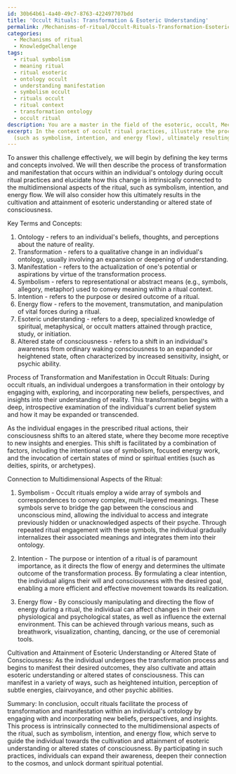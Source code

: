 ```yaml
---
id: 30b64b61-4a40-49c7-8763-422497707bdd
title: 'Occult Rituals: Transformation & Esoteric Understanding'
permalink: /Mechanisms-of-ritual/Occult-Rituals-Transformation-Esoteric-Understanding/
categories:
  - Mechanisms of ritual
  - KnowledgeChallenge
tags:
  - ritual symbolism
  - meaning ritual
  - ritual esoteric
  - ontology occult
  - understanding manifestation
  - symbolism occult
  - rituals occult
  - ritual context
  - transformation ontology
  - occult ritual
description: You are a master in the field of the esoteric, occult, Mechanisms of ritual and Education. You are a writer of tests, challenges, books and deep knowledge on Mechanisms of ritual for initiates and students to gain deep insights and understanding from. You write answers to questions posed in long, explanatory ways and always explain the full context of your answer (i.e., related concepts, formulas, examples, or history), as well as the step-by-step thinking process you take to answer the challenges. Be rigorous and thorough, and summarize the key themes, ideas, and conclusions at the end.
excerpt: In the context of occult ritual practices, illustrate the process of transformation and manifestation that occurs within an individual's ontology, and elucidate how this change is intrinsically connected to the multidimensional aspects of the ritual
  (such as symbolism, intention, and energy flow), ultimately resulting in the cultivation and attainment of an esoteric understanding or altered state of consciousness.
---
```

To answer this challenge effectively, we will begin by defining the key terms and concepts involved. We will then describe the process of transformation and manifestation that occurs within an individual's ontology during occult ritual practices and elucidate how this change is intrinsically connected to the multidimensional aspects of the ritual, such as symbolism, intention, and energy flow. We will also consider how this ultimately results in the cultivation and attainment of esoteric understanding or altered state of consciousness.

Key Terms and Concepts:
1. Ontology - refers to an individual's beliefs, thoughts, and perceptions about the nature of reality.
2. Transformation - refers to a qualitative change in an individual's ontology, usually involving an expansion or deepening of understanding.
3. Manifestation - refers to the actualization of one's potential or aspirations by virtue of the transformation process.
4. Symbolism - refers to representational or abstract means (e.g., symbols, allegory, metaphor) used to convey meaning within a ritual context.
5. Intention - refers to the purpose or desired outcome of a ritual.
6. Energy flow - refers to the movement, transmutation, and manipulation of vital forces during a ritual.
7. Esoteric understanding - refers to a deep, specialized knowledge of spiritual, metaphysical, or occult matters attained through practice, study, or initiation.
8. Altered state of consciousness - refers to a shift in an individual's awareness from ordinary waking consciousness to an expanded or heightened state, often characterized by increased sensitivity, insight, or psychic ability.

Process of Transformation and Manifestation in Occult Rituals:
During occult rituals, an individual undergoes a transformation in their ontology by engaging with, exploring, and incorporating new beliefs, perspectives, and insights into their understanding of reality. This transformation begins with a deep, introspective examination of the individual's current belief system and how it may be expanded or transcended.

As the individual engages in the prescribed ritual actions, their consciousness shifts to an altered state, where they become more receptive to new insights and energies. This shift is facilitated by a combination of factors, including the intentional use of symbolism, focused energy work, and the invocation of certain states of mind or spiritual entities (such as deities, spirits, or archetypes).

Connection to Multidimensional Aspects of the Ritual:

1. Symbolism - Occult rituals employ a wide array of symbols and correspondences to convey complex, multi-layered meanings. These symbols serve to bridge the gap between the conscious and unconscious mind, allowing the individual to access and integrate previously hidden or unacknowledged aspects of their psyche. Through repeated ritual engagement with these symbols, the individual gradually internalizes their associated meanings and integrates them into their ontology.

2. Intention - The purpose or intention of a ritual is of paramount importance, as it directs the flow of energy and determines the ultimate outcome of the transformation process. By formulating a clear intention, the individual aligns their will and consciousness with the desired goal, enabling a more efficient and effective movement towards its realization.

3. Energy flow - By consciously manipulating and directing the flow of energy during a ritual, the individual can affect changes in their own physiological and psychological states, as well as influence the external environment. This can be achieved through various means, such as breathwork, visualization, chanting, dancing, or the use of ceremonial tools.

Cultivation and Attainment of Esoteric Understanding or Altered State of Consciousness:
As the individual undergoes the transformation process and begins to manifest their desired outcomes, they also cultivate and attain esoteric understanding or altered states of consciousness. This can manifest in a variety of ways, such as heightened intuition, perception of subtle energies, clairvoyance, and other psychic abilities.

Summary:
In conclusion, occult rituals facilitate the process of transformation and manifestation within an individual's ontology by engaging with and incorporating new beliefs, perspectives, and insights. This process is intrinsically connected to the multidimensional aspects of the ritual, such as symbolism, intention, and energy flow, which serve to guide the individual towards the cultivation and attainment of esoteric understanding or altered states of consciousness. By participating in such practices, individuals can expand their awareness, deepen their connection to the cosmos, and unlock dormant spiritual potential.
